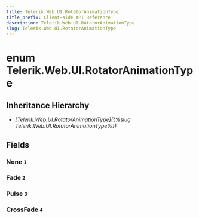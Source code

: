 ```yaml
---
title: Telerik.Web.UI.RotatorAnimationType
title_prefix: Client-side API Reference
description: Telerik.Web.UI.RotatorAnimationType
slug: Telerik.Web.UI.RotatorAnimationType
---
```


# enum Telerik.Web.UI.RotatorAnimationType

## Inheritance Hierarchy

* *[Telerik.Web.UI.RotatorAnimationType]({%slug Telerik.Web.UI.RotatorAnimationType%})*

## Fields

### None `1`

### Fade `2`

### Pulse `3`

### CrossFade `4`


